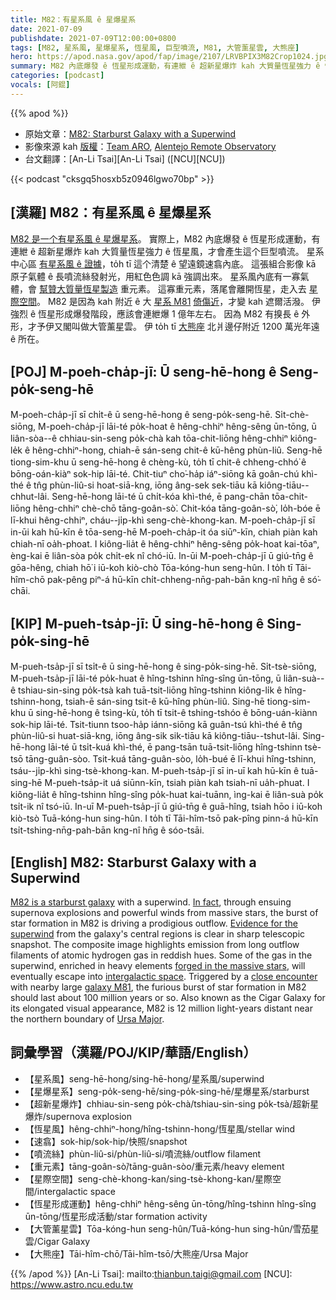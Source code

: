 ```yaml
---
title: M82：有星系風 ê 星爆星系
date: 2021-07-09
publishdate: 2021-07-09T12:00:00+0800
tags: [M82, 星系風, 星爆星系, 恆星風, 巨型噴流, M81, 大管薰星雲, 大熊座]
hero: https://apod.nasa.gov/apod/fap/image/2107/LRVBPIX3M82Crop1024.jpg
summary: M82 內底爆發 ê 恆星形成運動，有連紲 ê 超新星爆炸 kah 大質量恆星強力 ê 恆星風，才會產生這个巨型噴流。
categories: [podcast]
vocals: [阿錕]
---
```


{{% apod %}}

- 原始文章：[M82: Starburst Galaxy with a Superwind](https://apod.nasa.gov/apod/ap210709.html)
- 影像來源 kah [版權][copyright]：[Team ARO](https://astroaro.fr/en/contact-link), [Alentejo Remote Observatory](https://astroaro.fr/en/home/)
- 台文翻譯：[An-Li Tsai][An-Li Tsai] ([NCU][NCU])

{{< podcast "cksgq5hosxb5z0946lgwo70bp" >}}

## [漢羅] M82：有星系風 ê 星爆星系
[M82 是一个有星系風 ê 星爆星系][M82 is a starburst galaxy]。
實際上，M82 內底爆發 ê 恆星形成運動，有連紲 ê 超新星爆炸 kah 大質量恆星強力 ê 恆星風，才會產生這个巨型噴流。
星系中心區 [有星系風 ê 證據][Evidence for the superwind]，to̍h tī 這个清楚 ê 望遠鏡速翕內底。
這張組合影像 kā 原子氣體 ê 長噴流絲發射光，用紅色色調 kā 強調出來。
星系風內底有一寡氣體，會 [幫贊大質量恆星製造][forged in the massive stars] 重元素。
這寡重元素，落尾會離開恆星，走入去 [星際空間][intergalactic space]。
M82 是因為 kah 附近 ê 大 [星系 M81][galaxy M81] [倚傷近][close encounter]，才變 kah 遮爾活潑。
伊強烈 ê 恆星形成爆發階段，應該會連紲爆 1 億年左右。
因為 M82 有搝長 ê 外形，才予伊又閣叫做大管薰星雲。
伊 to̍h tī [大熊座][Ursa Major] 北爿邊仔附近 1200 萬光年遠 ê 所在。


## [POJ] M-poeh-cha̍p-jī: Ū seng-hē-hong ê Seng-po̍k-seng-hē
M-poeh-cha̍p-jī sī chi̍t-ê ū seng-hē-hong ê seng-po̍k-seng-hē.
Si̍t-chè-siōng, M-poeh-cha̍p-jī lāi-té po̍k-hoat ê hêng-chhiⁿ hêng-sêng ūn-tōng, ū liân-sòa--ê chhiau-sin-seng po̍k-chà kah tōa-chit-liōng hêng-chhiⁿ kiông-le̍k ê hêng-chhiⁿ-hong, chiah-ē sán-seng chit-ê kū-hêng phùn-liû.
Seng-hē tiong-sim-khu ū seng-hē-hong ê chèng-kù, to̍h tī chit-ê chheng-chhó͘ ê bōng-oán-kiàⁿ sok-hip lāi-té.
Chit-tiuⁿ cho͘-ha̍p iáⁿ-siōng kā goân-chú khì-thé ê tn̂g phùn-liû-si hoat-siā-kng, iōng âng-sek sek-tiāu kā kiông-tiāu--chhut-lâi.
Seng-hē-hong lāi-té ū chi̍t-kóa khì-thé, ē pang-chān tōa-chit-liōng hêng-chhiⁿ chè-chō tāng-goân-sò͘.
Chit-kóa tāng-goân-sò͘, lo̍h-bóe ē lī-khui hêng-chhiⁿ, cháu--ji̍p-khì seng-chè-khong-kan.
M-poeh-cha̍p-jī sī in-ūi kah hū-kīn ê tōa-seng-hē M-poeh-cha̍p-it óa siūⁿ-kīn, chiah piàn kah chiah-nī oa̍h-phoat.
I kiông-lia̍t ê hêng-chhiⁿ hêng-sêng po̍k-hoat kai-tōaⁿ, èng-kai ē liân-sòa po̍k chi̍t-ek nî chó-iū.
In-ūi M-poeh-cha̍p-jī ū giú-tn̄g ê gōa-hêng, chiah hō͘ i iū-koh kiò-chò Tōa-kóng-hun seng-hûn.
I to̍h tī Tāi-hîm-chō pak-pêng piⁿ-á hū-kīn chi̍t-chheng-nn̄g-pah-bān kng-nî hn̄g ê só͘-chāi.


## [KIP] M-pueh-tsa̍p-jī: Ū sing-hē-hong ê Sing-po̍k-sing-hē
M-pueh-tsa̍p-jī sī tsi̍t-ê ū sing-hē-hong ê sing-po̍k-sing-hē.
Si̍t-tsè-siōng, M-pueh-tsa̍p-jī lāi-té po̍k-huat ê hîng-tshinn hîng-sîng ūn-tōng, ū liân-suà--ê tshiau-sin-sing po̍k-tsà kah tuā-tsit-liōng hîng-tshinn kiông-li̍k ê hîng-tshinn-hong, tsiah-ē sán-sing tsit-ê kū-hîng phùn-liû.
Sing-hē tiong-sim-khu ū sing-hē-hong ê tsìng-kù, to̍h tī tsit-ê tshing-tshóo ê bōng-uán-kiànn sok-hip lāi-té.
Tsit-tiunn tsoo-ha̍p iánn-siōng kā guân-tsú khì-thé ê tn̂g phùn-liû-si huat-siā-kng, iōng âng-sik sik-tiāu kā kiông-tiāu--tshut-lâi.
Sing-hē-hong lāi-té ū tsi̍t-kuá khì-thé, ē pang-tsān tuā-tsit-liōng hîng-tshinn tsè-tsō tāng-guân-sòo.
Tsit-kuá tāng-guân-sòo, lo̍h-bué ē lī-khui hîng-tshinn, tsáu--ji̍p-khì sing-tsè-khong-kan.
M-pueh-tsa̍p-jī sī in-uī kah hū-kīn ê tuā-sing-hē M-pueh-tsa̍p-it uá siūnn-kīn, tsiah piàn kah tsiah-nī ua̍h-phuat.
I kiông-lia̍t ê hîng-tshinn hîng-sîng po̍k-huat kai-tuānn, ìng-kai ē liân-suà po̍k tsi̍t-ik nî tsó-iū.
In-uī M-pueh-tsa̍p-jī ū giú-tn̄g ê guā-hîng, tsiah hōo i iū-koh kiò-tsò Tuā-kóng-hun sing-hûn.
I to̍h tī Tāi-hîm-tsō pak-pîng pinn-á hū-kīn tsi̍t-tshing-nn̄g-pah-bān kng-nî hn̄g ê sóo-tsāi.



## [English] M82: Starburst Galaxy with a Superwind
[M82 is a starburst galaxy][M82 is a starburst galaxy] with a superwind.
[In fact][In fact], through ensuing supernova explosions and powerful winds from massive stars, the burst of star formation in M82 is driving a prodigious outflow.
[Evidence for the superwind][Evidence for the superwind] from the galaxy's central regions is clear in sharp telescopic snapshot.
The composite image highlights emission from long outflow filaments of atomic hydrogen gas in reddish hues.
Some of the gas in the superwind, enriched in heavy elements [forged in the massive stars][forged in the massive stars], will eventually escape into [intergalactic space][intergalactic space].
Triggered by a [close encounter][close encounter] with nearby large [galaxy M81][galaxy M81], the furious burst of star formation in M82 should last about 100 million years or so.
Also known as the Cigar Galaxy for its elongated visual appearance, M82 is 12 million light-years distant near the northern boundary of [Ursa Major][Ursa Major].





## 詞彙學習（漢羅/POJ/KIP/華語/English）


- 【星系風】seng-hē-hong/sing-hē-hong/星系風/superwind
- 【星爆星系】seng-po̍k-seng-hē/sing-po̍k-sing-hē/星爆星系/starburst
- 【超新星爆炸】chhiau-sin-seng po̍k-chà/tshiau-sin-sing po̍k-tsà/超新星爆炸/supernova explosion
- 【恆星風】hêng-chhiⁿ-hong/hîng-tshinn-hong/恆星風/stellar wind
- 【速翕】sok-hip/sok-hip/快照/snapshot
- 【噴流絲】phùn-liû-si/phùn-liû-si/噴流絲/outflow filament
- 【重元素】tāng-goân-sò͘/tāng-guân-sòo/重元素/heavy element
- 【星際空間】seng-chè-khong-kan/sing-tsè-khong-kan/星際空間/intergalactic space
- 【恆星形成運動】hêng-chhiⁿ hêng-sêng ūn-tōng/hîng-tshinn hîng-sîng ūn-tōng/恆星形成活動/star formation activity
- 【大管薰星雲】Tōa-kóng-hun seng-hûn/Tuā-kóng-hun sing-hûn/雪茄星雲/Cigar Galaxy
- 【大熊座】Tāi-hîm-chō/Tāi-hîm-tsō/大熊座/Ursa Major




{{% /apod %}}
[An-Li Tsai]: mailto:thianbun.taigi@gmail.com
[NCU]: https://www.astro.ncu.edu.tw

[copyright]: https://apod.nasa.gov/apod/fap/lib/about_apod.html#srapply

[M82 is a starburst galaxy]:http://www.messier.seds.org/m/m082.html
[In fact]:https://astroaro.fr/en/en_m81-m82/
[Evidence for the superwind]:http://chandra.harvard.edu/photo/2006/m82/
[forged in the massive stars]:https://apod.nasa.gov/apod/ap050813.html
[intergalactic space]:http://arxiv.org/abs/1303.1183
[close encounter]:https://apod.nasa.gov/apod/ap100324.html
[galaxy M81]:https://apod.nasa.gov/apod/ap130416.html
[Ursa Major]:http://en.wikipedia.org/wiki/Ursa_Major
